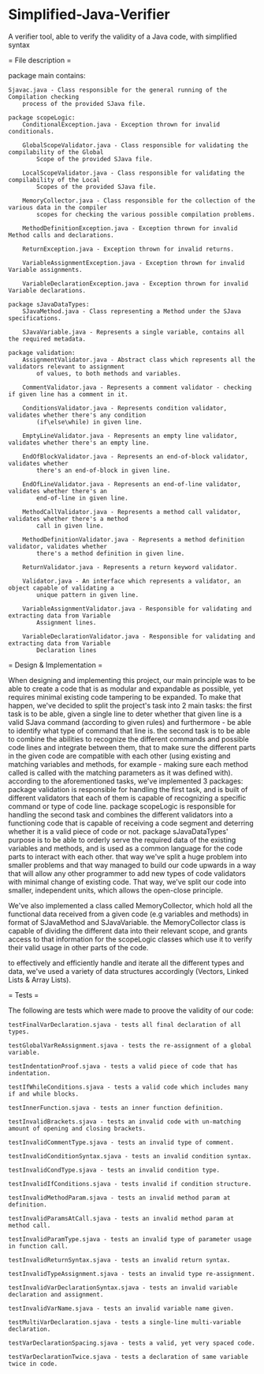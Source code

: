 # Simplified-Java-Verifier
A verifier tool, able to verify the validity of a Java code, with simplified syntax

=      File description     =

package main contains:

    Sjavac.java - Class responsible for the general running of the Compilation checking
        process of the provided SJava file.
		
    package scopeLogic:
        ConditionalException.java - Exception thrown for invalid conditionals.
		
        GlobalScopeValidator.java - Class responsible for validating the compilability of the Global
            Scope of the provided SJava file.
			
        LocalScopeValidator.java - Class responsible for validating the compilability of the Local
            Scopes of the provided SJava file.
			
        MemoryCollector.java - Class responsible for the collection of the various data in the compiler
            scopes for checking the various possible compilation problems.
			
        MethodDefinitionException.java - Exception thrown for invalid Method calls and declarations.
		
        ReturnException.java - Exception thrown for invalid returns.
		
        VariableAssignmentException.java - Exception thrown for invalid Variable assignments.
		
        VariableDeclarationException.java - Exception thrown for invalid Variable declarations.
		
    package sJavaDataTypes:
        SJavaMethod.java - Class representing a Method under the SJava specifications.
		
        SJavaVariable.java - Represents a single variable, contains all the required metadata.
		
    package validation:
        AssignmentValidator.java - Abstract class which represents all the validators relevant to assignment
            of values, to both methods and variables.
			
        CommentValidator.java - Represents a comment validator - checking if given line has a comment in it.
		
        ConditionsValidator.java - Represents condition validator, validates whether there's any condition
            (if\else\while) in given line.
			
        EmptyLineValidator.java - Represents an empty line validator, validates whether there's an empty line.
		
        EndOfBlockValidator.java - Represents an end-of-block validator, validates whether
            there's an end-of-block in given line.
			
        EndOfLineValidator.java - Represents an end-of-line validator, validates whether there's an
            end-of-line in given line.
			
        MethodCallValidator.java - Represents a method call validator, validates whether there's a method
            call in given line.
			
        MethodDefinitionValidator.java - Represents a method definition validator, validates whether
            there's a method definition in given line.
			
        ReturnValidator.java - Represents a return keyword validator.
		
        Validator.java - An interface which represents a validator, an object capable of validating a
            unique pattern in given line.
			
        VariableAssignmentValidator.java - Responsible for validating and extracting data from Variable
            Assignment lines.
			
        VariableDeclarationValidator.java - Responsible for validating and extracting data from Variable
            Declaration lines

=  Design & Implementation  =

When designing and implementing this project, our main principle was to be able to create a code that is as
modular and expandable as possible, yet requires minimal existing code tampering to be expanded.
To make that happen, we've decided to split the project's task into 2 main tasks:
the first task is to be able, given a single line to deter whether that given line is a valid SJava command
(according to given rules) and furthermore - be able to identify what type of command that line is.
the second task is to be able to combine the abilities to recognize the different commands and possible code
lines and integrate between them, that to make sure the different parts in the given code are compatible with
each other (using existing and matching variables and methods, for example - making sure each method called
is called with the matching parameters as it was defined with).
according to the aforementioned tasks, we've implemented 3 packages:
package validation is responsible for handling the first task, and is built of different validators that each
of them is capable of recognizing a specific command or type of code line.
package scopeLogic is responsible for handling the second task and combines the different validators into a
functioning code that is capable of receiving a code segment and deterring whether it is a valid piece of code
or not.
package sJavaDataTypes' purpose is to be able to orderly serve the required data of the existing variables
and methods, and is used as a common language for the code parts to interact with each other.
that way we've split a huge problem into smaller problems and that way managed to build our code upwards in
a way that will allow any other programmer to add new types of code validators with minimal change of existing
code.
That way, we've split our code into smaller, independent units, which allows the open-close principle.

We've also implemented a class called MemoryCollector, which hold all the functional data received from a
given code (e.g variables and methods) in format of SJavaMethod and SJavaVariable.
the MemoryCollector class is capable of dividing the different data into their relevant scope, and grants
access to that information for the scopeLogic classes which use it to verify their valid usage in other parts
of the code.

to effectively and efficiently handle and iterate all the different types and data, we've used a variety
of data structures accordingly (Vectors, Linked Lists & Array Lists).

=           Tests           =

The following are tests which were made to proove the validity of our code:

	testFinalVarDeclaration.sjava - tests all final declaration of all types.
 
	testGlobalVarReAssignment.sjava - tests the re-assignment of a global variable.
 
	testIndentationProof.sjava - tests a valid piece of code that has indentation.
 
	testIfWhileConditions.sjava - tests a valid code which includes many if and while blocks.
 
	testInnerFunction.sjava - tests an inner function definition.
 
	testInvalidBrackets.sjava - tests an invalid code with un-matching amount of opening and closing brackets.
 
	testInvalidCommentType.sjava - tests an invalid type of comment.
 
	testInvalidConditionSyntax.sjava - tests an invalid condition syntax.
 
	testInvalidCondType.sjava - tests an invalid condition type.
 
	testInvalidIfConditions.sjava - tests invalid if condition structure.
 
	testInvalidMethodParam.sjava - tests an invalid method param at definition.
 
	testInvalidParamsAtCall.sjava - tests an invalid method param at method call.
 
	testInvalidParamType.sjava - tests an invalid type of parameter usage in function call.
 
	testInvalidReturnSyntax.sjava - tests an invalid return syntax.
 
	testInvalidTypeAssignment.sjava - tests an invalid type re-assignment.
 
	testInvalidVarDeclarationSyntax.sjava - tests an invalid variable declaration and assignment.
 
	testInvalidVarName.sjava - tests an invalid variable name given.
 
	testMultiVarDeclaration.sjava - tests a single-line multi-variable declaration.
 
	testVarDeclarationSpacing.sjava - tests a valid, yet very spaced code.
 
	testVarDeclarationTwice.sjava - tests a declaration of same variable twice in code.
